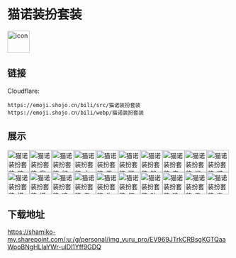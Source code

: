 # 猫诺装扮套装
<img src="https://emoji.shojo.cn/bili/src/猫诺装扮套装/icon.png" width="50" height="50" alt="icon">

## 链接
Cloudflare:
```
https://emoji.shojo.cn/bili/src/猫诺装扮套装
https://emoji.shojo.cn/bili/webp/猫诺装扮套装
```
## 展示
<img src="https://emoji.shojo.cn/bili/src/猫诺装扮套装/猫诺装扮套装-暗中观察.png" width="50" height="50" alt="猫诺装扮套装-暗中观察"><img src="https://emoji.shojo.cn/bili/src/猫诺装扮套装/猫诺装扮套装-察觉.png" width="50" height="50" alt="猫诺装扮套装-察觉"><img src="https://emoji.shojo.cn/bili/src/猫诺装扮套装/猫诺装扮套装-打CALL.png" width="50" height="50" alt="猫诺装扮套装-打CALL"><img src="https://emoji.shojo.cn/bili/src/猫诺装扮套装/猫诺装扮套装-大气.png" width="50" height="50" alt="猫诺装扮套装-大气"><img src="https://emoji.shojo.cn/bili/src/猫诺装扮套装/猫诺装扮套装-干杯.png" width="50" height="50" alt="猫诺装扮套装-干杯"><img src="https://emoji.shojo.cn/bili/src/猫诺装扮套装/猫诺装扮套装-可恶！.png" width="50" height="50" alt="猫诺装扮套装-可恶！"><img src="https://emoji.shojo.cn/bili/src/猫诺装扮套装/猫诺装扮套装-哭泣.png" width="50" height="50" alt="猫诺装扮套装-哭泣"><img src="https://emoji.shojo.cn/bili/src/猫诺装扮套装/猫诺装扮套装-来咯！.png" width="50" height="50" alt="猫诺装扮套装-来咯！"><img src="https://emoji.shojo.cn/bili/src/猫诺装扮套装/猫诺装扮套装-闷气.png" width="50" height="50" alt="猫诺装扮套装-闷气"><img src="https://emoji.shojo.cn/bili/src/猫诺装扮套装/猫诺装扮套装-喵喵.png" width="50" height="50" alt="猫诺装扮套装-喵喵"><img src="https://emoji.shojo.cn/bili/src/猫诺装扮套装/猫诺装扮套装-摸摸头.png" width="50" height="50" alt="猫诺装扮套装-摸摸头"><img src="https://emoji.shojo.cn/bili/src/猫诺装扮套装/猫诺装扮套装-摸鱼.png" width="50" height="50" alt="猫诺装扮套装-摸鱼"><img src="https://emoji.shojo.cn/bili/src/猫诺装扮套装/猫诺装扮套装-噢不！.png" width="50" height="50" alt="猫诺装扮套装-噢不！"><img src="https://emoji.shojo.cn/bili/src/猫诺装扮套装/猫诺装扮套装-亲亲.png" width="50" height="50" alt="猫诺装扮套装-亲亲"><img src="https://emoji.shojo.cn/bili/src/猫诺装扮套装/猫诺装扮套装-生气.png" width="50" height="50" alt="猫诺装扮套装-生气"><img src="https://emoji.shojo.cn/bili/src/猫诺装扮套装/猫诺装扮套装-探头.png" width="50" height="50" alt="猫诺装扮套装-探头"><img src="https://emoji.shojo.cn/bili/src/猫诺装扮套装/猫诺装扮套装-贴贴.png" width="50" height="50" alt="猫诺装扮套装-贴贴"><img src="https://emoji.shojo.cn/bili/src/猫诺装扮套装/猫诺装扮套装-晚安.png" width="50" height="50" alt="猫诺装扮套装-晚安"><img src="https://emoji.shojo.cn/bili/src/猫诺装扮套装/猫诺装扮套装-无语.png" width="50" height="50" alt="猫诺装扮套装-无语"><img src="https://emoji.shojo.cn/bili/src/猫诺装扮套装/猫诺装扮套装-喜欢.png" width="50" height="50" alt="猫诺装扮套装-喜欢">

## 下载地址

https://shamiko-my.sharepoint.com/:u:/g/personal/img_yuru_pro/EV969JTrkCRBsgKGTQaaWpoBNgHLIaYWr-ulDl1Yff9GDQ